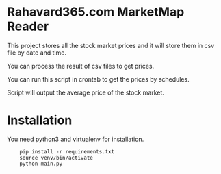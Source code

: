# Rahavard365.com MarketMap Reader

This project stores all the stock market prices and it will store them in csv file by date and time.

You can process the result of csv files to get prices.

You can run this script in crontab to get the prices by schedules.

Script will output the average price of the stock market.

# Installation

You need python3 and virtualenv for installation.

```
    pip install -r requirements.txt
    source venv/bin/activate
    python main.py
```